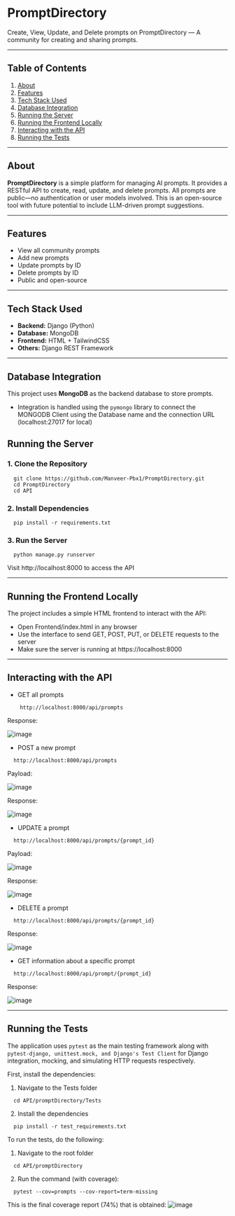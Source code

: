 # PromptDirectory

Create, View, Update, and Delete prompts on PromptDirectory — A community for creating and sharing prompts.

---

## Table of Contents

1. [About](#about)
2. [Features](#features)
3. [Tech Stack Used](#tech-stack-used)
4. [Database Integration](#database-integration)
5. [Running the Server](#running-the-server)
6. [Running the Frontend Locally](#running-the-frontend-locally)
7. [Interacting with the API](#interacting-with-the-api)
8. [Running the Tests](#running-the-tests)

---

## About

**PromptDirectory** is a simple platform for managing AI prompts. It provides a RESTful API to create, read, update, and delete prompts. All prompts are public—no authentication or user models involved. This is an open-source tool with future potential to include LLM-driven prompt suggestions.

---

## Features

- View all community prompts  
- Add new prompts  
- Update prompts by ID  
- Delete prompts by ID  
- Public and open-source

---

## Tech Stack Used

- **Backend:** Django (Python)
- **Database:** MongoDB
- **Frontend:** HTML + TailwindCSS
- **Others:** Django REST Framework

---

## Database Integration

This project uses **MongoDB** as the backend database to store prompts.

- Integration is handled using the `pymongo` library to connect the MONGODB Client using the Database name and the connection URL (localhost:27017 for local)

## Running the Server

### 1. Clone the Repository
```
  git clone https://github.com/Manveer-Pbx1/PromptDirectory.git
  cd PromptDirectory
  cd API
```
### 2. Install Dependencies
```
  pip install -r requirements.txt
```
### 3. Run the Server
```
  python manage.py runserver
```

Visit http://localhost:8000 to access the API

---

## Running the Frontend Locally
The project includes a simple HTML frontend to interact with the API:
- Open Frontend/index.html in any browser
- Use the interface to send GET, POST, PUT, or DELETE requests to the server
- Make sure the server is running at https://localhost:8000

---

## Interacting with the API
- GET all prompts
```
    http://localhost:8000/api/prompts
```
  Response:
  
  ![image](https://github.com/user-attachments/assets/4decc158-32a8-4c87-88b2-27066ec74e60)

- POST a new prompt
```
  http://localhost:8000/api/prompts
```
  Payload:
  
  ![image](https://github.com/user-attachments/assets/8b27acbe-398a-4a95-8988-6c8a84530d29)
  
  Response:
  
  ![image](https://github.com/user-attachments/assets/f93a48ce-e83a-433a-afd6-9bc7a33697df)

- UPDATE a prompt
```
  http://localhost:8000/api/prompts/{prompt_id}
```
  Payload:
  
  ![image](https://github.com/user-attachments/assets/d09abb54-1027-4678-a930-ee8e1c150938)
  
  Response:
  
  ![image](https://github.com/user-attachments/assets/807f6004-94b7-47f7-af71-1b2ca5d61ff1)

- DELETE a prompt
```
  http://localhost:8000/api/prompts/{prompt_id}
```
  Response:
  
  ![image](https://github.com/user-attachments/assets/a3c6fb7c-97ed-4a98-bcc3-d6b774d8b087)

- GET information about a specific prompt
```
  http://localhost:8000/api/prompt/{prompt_id}
```
  Response:
  
  ![image](https://github.com/user-attachments/assets/3812ecef-d739-42d7-9de6-300981602d3b)


---

## Running the Tests
The application uses `pytest` as the main testing framework along with `pytest-django, unittest.mock, and Django's Test Client` for Django integration, mocking, and simulating HTTP requests respectively.

First, install the dependencies:
1. Navigate to the Tests folder
```
  cd API/promptDirectory/Tests
```
2. Install the dependencies
```
  pip install -r test_requirements.txt
```

To run the tests, do the following:
1. Navigate to the root folder
```
  cd API/promptDirectory
```
2. Run the command (with coverage):
```
  pytest --cov=prompts --cov-report=term-missing
```

This is the final coverage report (74%) that is obtained:
![image](https://github.com/user-attachments/assets/2fb0c3a2-64fa-4715-9d58-158778235698)



   
